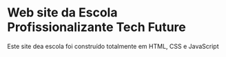 # Web site da Escola Profissionalizante Tech Future 
Este site dea escola foi construído totalmente em HTML, CSS e JavaScript
